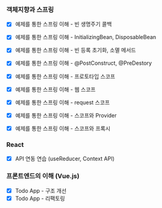 ### 객체지향과 스프링

- [x] 예제를 통한 스프링 이해 - 빈 생명주기 콜백
- [x] 예제를 통한 스프링 이해 - InitializingBean, DisposableBean
- [x] 예제를 통한 스프링 이해 - 빈 등록 초기화, 소멸 메서드
- [x] 예제를 통한 스프링 이해 - @PostConstruct, @PreDestory
- [x] 예제를 통한 스프링 이해 - 프로토타입 스코프
- [x] 예제를 통한 스프링 이해 - 웹 스코프
- [x] 예제를 통한 스프링 이해 - request 스코프
- [x] 예제를 통한 스프링 이해 - 스코프와 Provider
- [x] 예제를 통한 스프링 이해 - 스코프와 프록시



### React

- [x] API 연동 연습 (useReducer, Context API)



### 프론트엔드의 이해 (Vue.js)

- [x] Todo App - 구조 개선
- [x] Todo App - 리팩토링

